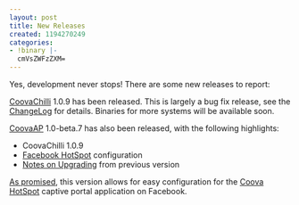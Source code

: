 ```yaml
---
layout: post
title: New Releases
created: 1194270249
categories:
- !binary |-
  cmVsZWFzZXM=
---
```

Yes, development never stops! There are some new releases to report:

<a href="/CoovaChilli">CoovaChilli</a> 1.0.9 has been released. This is largely a bug fix release, see the <a href="/CoovaChilli/ChangeLog">ChangeLog</a> for details. Binaries for more systems will be available soon.

<a href="/CoovaAP">CoovaAP</a> 1.0-beta.7 has also been released, with the following highlights:
<ul>
	<li>CoovaChilli 1.0.9</li>
	<li><a href="/CoovaAP/Facebook">Facebook HotSpot</a> configuration</li>
	<li><a href="/CoovaAP/Upgrading">Notes on Upgrading</a> from previous version</li>
</ul>
<a href="/node/76">As promised</a>, this version allows for easy configuration for the <a href="http://www.facebook.com/apps/application.php?id=7108185615">Coova HotSpot</a> captive portal application on Facebook.
